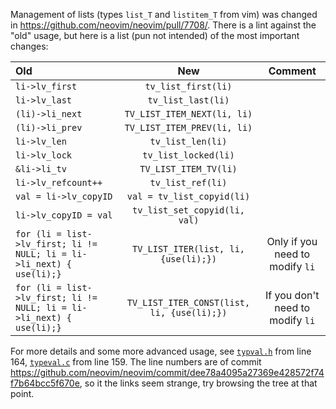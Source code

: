 Management of lists (types `list_T` and `listitem_T` from vim) was changed in https://github.com/neovim/neovim/pull/7708/. There is a lint against the "old" usage, but here is a list (pun not intended) of the most important changes:

| Old                   | New        | Comment|
|:----------------------------------------|:------------------:|:----------------:|
|`li->lv_first`|`tv_list_first(li)`||
|`li->lv_last`|`tv_list_last(li)`||
|`(li)->li_next`| `TV_LIST_ITEM_NEXT(li, li)`||
|`(li)->li_prev`| `TV_LIST_ITEM_PREV(li, li)`||
|`li->lv_len` | `tv_list_len(li)`||
|`li->lv_lock` |`tv_list_locked(li)`||
|`&li->li_tv` | `TV_LIST_ITEM_TV(li)`||
|`li->lv_refcount++`|`tv_list_ref(li)`||
|`val = li->lv_copyID` | `val = tv_list_copyid(li)`||
|`li->lv_copyID = val`| `tv_list_set_copyid(li, val)`||
|`for (li = list->lv_first; li != NULL; li = li->li_next) { use(li);}`|`TV_LIST_ITER(list, li, {use(li);})`| Only if you need to modify `li`|
|`for (li = list->lv_first; li != NULL; li = li->li_next) { use(li);}`|`TV_LIST_ITER_CONST(list, li, {use(li);})`| If you don't need to modify `li`|



For more details and some more advanced usage, see [`typval.h`](https://github.com/neovim/neovim/blob/master/src/nvim/eval/typval.h#L164) from line 164, [`typeval.c`](https://github.com/neovim/neovim/blob/master/src/nvim/eval/typval.c#L159) from line 159. The line numbers are of commit https://github.com/neovim/neovim/commit/dee78a4095a27369e428572f74f7b64bcc5f670e, so it the links seem strange, try browsing the tree at that point.